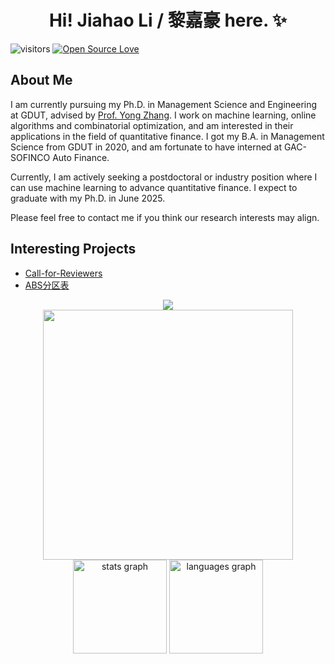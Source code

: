 <h1 align="center">Hi! Jiahao Li / 黎嘉豪 here. ✨</h1>


![visitors](https://visitor-badge.laobi.icu/badge?page_id=jiahaoli57.jiahaoli57)
[![Open Source Love](https://badges.frapsoft.com/os/v1/open-source.svg?v=102)](https://github.com/jiahaoli57)

## About Me

I am currently pursuing my Ph.D. in Management Science and Engineering at GDUT, advised by [Prof. Yong Zhang](https://glxy.gdut.edu.cn/info/1292/28915.htm). I work on machine learning, online algorithms and combinatorial optimization, and am interested in their applications in the field of quantitative finance. I got my B.A. in Management Science from GDUT in 2020, and am fortunate to have interned at GAC-SOFINCO Auto Finance.

Currently, I am actively seeking a postdoctoral or industry position where I can use machine learning to advance quantitative finance. I expect to graduate with my Ph.D. in June 2025.

Please feel free to contact me if you think our research interests may align.

## Interesting Projects
- [Call-for-Reviewers](https://github.com/jiahaoli57/Call-for-Reviewers)
- [ABS分区表](https://github.com/jiahaoli57/ABSTable)


<div align="center">
  <img src="https://profile-counter.glitch.me/jiahaoli57/count.svg?"  />
</div>


<div align="center">
  <img height="400" src="https://user-images.githubusercontent.com/74038190/225813708-98b745f2-7d22-48cf-9150-083f1b00d6c9.gif"  />
</div>

<div align="center">
  <img src="https://github-readme-stats-69lu-h-freaxs-projects.vercel.app/api?username=jiahaoli57&hide_title=false&hide_rank=false&show_icons=true&include_all_commits=true&count_private=true&disable_animations=false&theme=radical&locale=en&hide_border=false" height="150" alt="stats graph"  />
  <img src="https://github-readme-stats-69lu-h-freaxs-projects.vercel.app/api/top-langs?username=jiahaoli57&locale=en&hide_title=false&layout=compact&card_width=320&langs_count=5&theme=radical&hide_border=false" height="150" alt="languages graph"  />
</div>




<!--
[![Anurag's GitHub stats](https://github-readme-stats.vercel.app/api?username=jiahaoli57&theme=tokyonight)](https://github.com/anuraghazra/github-readme-stats)

**jiahaoli57/jiahaoli57** is a ✨ _special_ ✨ repository because its `README.md` (this file) appears on your GitHub profile.

Here are some ideas to get you started:

- 🔭 I’m currently working on ...
- 🌱 I’m currently learning ...
- 👯 I’m looking to collaborate on ...
- 🤔 I’m looking for help with ...
- 💬 Ask me about ...
- 📫 How to reach me: ...
- 😄 Pronouns: ...
- ⚡ Fun fact: ...
-->
